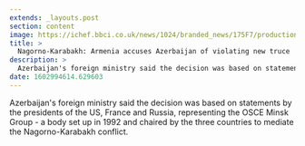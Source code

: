 ```yaml
--- 
extends: _layouts.post 
section: content 
image: https://ichef.bbci.co.uk/news/1024/branded_news/175F7/production/_114953759_mediaitem114953758.jpg 
title: > 
  Nagorno-Karabakh: Armenia accuses Azerbaijan of violating new truce 
description: > 
  Azerbaijan's foreign ministry said the decision was based on statements by the presidents of the US, France and Russia, representing the OSCE Minsk Group - a body set up in 1992 and chaired by the three countries to mediate the Nagorno-Karabakh conflict. 
date: 1602994614.629603 
--- 
```

Azerbaijan's foreign ministry said the decision was based on statements by the presidents of the US, France and Russia, representing the OSCE Minsk Group - a body set up in 1992 and chaired by the three countries to mediate the Nagorno-Karabakh conflict.